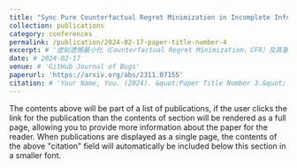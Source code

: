```yaml
---
title: "Sync Pure Counterfactual Regret Minimization in Incomplete Information Extensive Form Games"
collection: publications
category: conferences
permalink: /publication/2024-02-17-paper-title-number-4
excerpt: # '虚拟遗憾最小化（Counterfactual Regret Minimization，CFR）及其基于遗憾匹配（Regret Matching，RM）发展而来的变体被认为是解决不完全信息扩展式博弈的最佳方法。除了 RM 和 CFR 之外，虚构博弈（Fictitious Play，FP）是正则形式博弈中的另一种均衡计算算法。以往的经验表明，FP 的收敛速度比 RM 慢，并且 FP 在扩展式博弈中难以使用。然而，最近的研究在这两个问题上都做出了改进。首先，Abernethy 提出了一种新的 FP 变体 sync FP，它比 RM + 具有更快的收敛速度。其次，Qi 将 FP 引入扩展式博弈并提出了纯 CFR（Pure CFR，PCFR）。本文结合了这两项改进，得到了一种新算法 sync PCFR。在我们的实验中，sync PCFR 的收敛速度比 CFR+（不完全信息扩展式博弈中用于均衡计算的最先进算法）快大约一个数量级，同时在一次迭代中需要更少的内存。'
date: # 2024-02-17
venue: # 'GitHub Journal of Bugs'
paperurl: 'https://arxiv.org/abs/2311.07155'
citation: # 'Your Name, You. (2024). &quot;Paper Title Number 3.&quot; <i>GitHub Journal of Bugs</i>. 1(3).'
---
```


The contents above will be part of a list of publications, if the user clicks the link for the publication than the contents of section will be rendered as a full page, allowing you to provide more information about the paper for the reader. When publications are displayed as a single page, the contents of the above "citation" field will automatically be included below this section in a smaller font.

